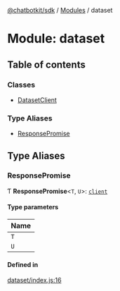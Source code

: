 [@chatbotkit/sdk](../README.md) / [Modules](../modules.md) / dataset

# Module: dataset

## Table of contents

### Classes

- [DatasetClient](../classes/dataset.DatasetClient.md)

### Type Aliases

- [ResponsePromise](dataset.md#responsepromise)

## Type Aliases

### ResponsePromise

Ƭ **ResponsePromise**\<`T`, `U`\>: [`client`](client.md)

#### Type parameters

| Name |
| :------ |
| `T` |
| `U` |

#### Defined in

[dataset/index.js:16](https://github.com/chatbotkit/node-sdk/blob/main/packages/sdk/src/dataset/index.js#L16)
